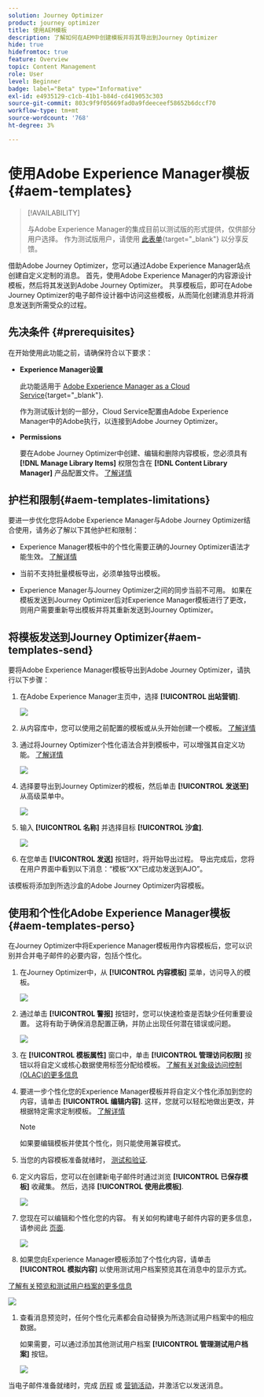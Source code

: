 ```yaml
---
solution: Journey Optimizer
product: journey optimizer
title: 使用AEM模板
description: 了解如何在AEM中创建模板并将其导出到Journey Optimizer
hide: true
hidefromtoc: true
feature: Overview
topic: Content Management
role: User
level: Beginner
badge: label="Beta" type="Informative"
exl-id: e4935129-c1cb-41b1-b84d-cd419053c303
source-git-commit: 803c9f9f05669fad0a9fdeeceef58652b6dccf70
workflow-type: tm+mt
source-wordcount: '768'
ht-degree: 3%

---
```


# 使用Adobe Experience Manager模板 {#aem-templates}

>[!AVAILABILITY]
>
>与Adobe Experience Manager的集成目前以测试版的形式提供，仅供部分用户选择。
> 作为测试版用户，请使用 [此表单](https://forms.office.com/pages/responsepage.aspx?id=Wht7-jR7h0OUrtLBeN7O4Wf0cbVTQ3tCpW_unE-w8-JUN1FaNlAzNkhPSUdaSkJXVFRCNTRJNVRFSy4u){target="_blank"} 以分享反馈。

借助Adobe Journey Optimizer，您可以通过Adobe Experience Manager站点创建自定义定制的消息。 首先，使用Adobe Experience Manager的内容源设计模板，然后将其发送到Adobe Journey Optimizer。 共享模板后，即可在Adobe Journey Optimizer的电子邮件设计器中访问这些模板，从而简化创建消息并将消息发送到所需受众的过程。

## 先决条件 {#prerequisites}

在开始使用此功能之前，请确保符合以下要求：

* **Experience Manager设置**

   此功能适用于 [Adobe Experience Manager as a Cloud Service](https://experienceleague.adobe.com/docs/experience-manager-cloud-service/content/overview/introduction.html){target="_blank"}.

   作为测试版计划的一部分，Cloud Service配置由Adobe Experience Manager中的Adobe执行，以连接到Adobe Journey Optimizer。

* **Permissions**

   要在Adobe Journey Optimizer中创建、编辑和删除内容模板，您必须具有 **[!DNL Manage Library Items]** 权限包含在 **[!DNL Content Library Manager]** 产品配置文件。 [了解详情](../administration/ootb-product-profiles.md#content-library-manager)

## 护栏和限制{#aem-templates-limitations}

要进一步优化您将Adobe Experience Manager与Adobe Journey Optimizer结合使用，请务必了解以下其他护栏和限制：

* Experience Manager模板中的个性化需要正确的Journey Optimizer语法才能生效。 [了解详情](../personalization/personalization-syntax.md)

* 当前不支持批量模板导出，必须单独导出模板。

* Experience Manager与Journey Optimizer之间的同步当前不可用。 如果在模板发送到Journey Optimizer后对Experience Manager模板进行了更改，则用户需要重新导出模板并将其重新发送到Journey Optimizer。

## 将模板发送到Journey Optimizer{#aem-templates-send}

要将Adobe Experience Manager模板导出到Adobe Journey Optimizer，请执行以下步骤：

1. 在Adobe Experience Manager主页中，选择 **[!UICONTROL 出站营销]**.

   ![](assets/aem-outbound-menu.png)

1. 从内容库中，您可以使用之前配置的模板或从头开始创建一个模板。 [了解详情](https://experienceleague.adobe.com/docs/experience-manager-65/authoring/authoring/managing-pages.html?lang=en#creating-a-new-page)

1. 通过将Journey Optimizer个性化语法合并到模板中，可以增强其自定义功能。 [了解详情](../personalization/personalization-syntax.md)

   ![](assets/aem_ajo_4.png)

1. 选择要导出到Journey Optimizer的模板，然后单击 **[!UICONTROL 发送至]** 从高级菜单中。

   ![](assets/aem-advanced-menu.png)

1. 输入 **[!UICONTROL 名称]** 并选择目标 **[!UICONTROL 沙盒]**.

   ![](assets/aem-send-template-settings.png)

1. 在您单击 **[!UICONTROL 发送]** 按钮时，将开始导出过程。 导出完成后，您将在用户界面中看到以下消息：“模板“XX”已成功发送到AJO”。

该模板将添加到所选沙盒的Adobe Journey Optimizer内容模板。

## 使用和个性化Adobe Experience Manager模板{#aem-templates-perso}

在Journey Optimizer中将Experience Manager模板用作内容模板后，您可以识别并合并电子邮件的必要内容，包括个性化。

1. 在Journey Optimizer中，从 **[!UICONTROL 内容模板]** 菜单，访问导入的模板。

   ![](assets/aem_ajo_1.png)

1. 通过单击 **[!UICONTROL 警报]** 按钮时，您可以快速检查是否缺少任何重要设置。 这将有助于确保消息配置正确，并防止出现任何潜在错误或问题。

   ![](assets/aem_ajo_2.png)

1. 在 **[!UICONTROL 模板属性]** 窗口中，单击 **[!UICONTROL 管理访问权限]** 按钮以将自定义或核心数据使用标签分配给模板。 [了解有关对象级访问控制(OLAC)的更多信息](../administration/object-based-access.md)

1. 要进一步个性化您的Experience Manager模板并将自定义个性化添加到您的内容，请单击 **[!UICONTROL 编辑内容]**. 这样，您就可以轻松地做出更改，并根据特定需求定制模板。 [了解详情](get-started-email-design.md)

   >[!NOTE]
   >
   > 如果要编辑模板并使其个性化，则只能使用兼容模式。

1. 当您的内容模板准备就绪时， [测试和验证](content-templates.md#test-template).

1. 定义内容后，您可以在创建新电子邮件时通过浏览 **[!UICONTROL 已保存模板]** 收藏集。 然后，选择 **[!UICONTROL 使用此模板]**.

   ![](assets/aem_ajo_3.png)

1. 您现在可以编辑和个性化您的内容。 有关如何构建电子邮件内容的更多信息，请参阅此 [页面](content-from-scratch.md).

   ![](assets/aem_ajo_5.png)

1. 如果您向Experience Manager模板添加了个性化内容，请单击 **[!UICONTROL 模拟内容]** 以使用测试用户档案预览其在消息中的显示方式。

[了解有关预览和测试用户档案的更多信息](../email/preview.md)

   ![](assets/aem_ajo_6.png)

1. 查看消息预览时，任何个性化元素都会自动替换为所选测试用户档案中的相应数据。

   如果需要，可以通过添加其他测试用户档案 **[!UICONTROL 管理测试用户档案]** 按钮。

   ![](assets/aem_ajo_7.png)

当电子邮件准备就绪时，完成 [历程](../building-journeys/journey-gs.md) 或 [营销活动](../campaigns/create-campaign.md)，并激活它以发送消息。
